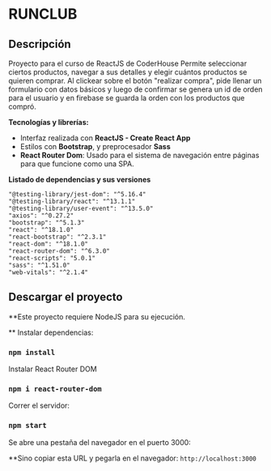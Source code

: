 # RUNCLUB

## Descripción

Proyecto para el curso de ReactJS de CoderHouse
Permite seleccionar ciertos productos, navegar a sus detalles y elegir cuántos productos se quieren comprar.
Al clickear sobre el botón "realizar compra", pide llenar un formulario con datos básicos y luego de confirmar
se genera un id de orden para el usuario y en firebase se guarda la orden con los productos que compró.

**Tecnologías y librerías:**

- Interfaz realizada con **ReactJS - Create React App**
- Estilos con **Bootstrap**, y preprocesador **Sass**
- **React Router Dom**: Usado para el sistema de navegación entre páginas para que funcione como una SPA.

**Listado de dependencias y sus versiones**

    "@testing-library/jest-dom": "^5.16.4"
    "@testing-library/react": "^13.1.1"
    "@testing-library/user-event": "^13.5.0"
    "axios": "^0.27.2"
    "bootstrap": "^5.1.3"
    "react": "^18.1.0"
    "react-bootstrap": "^2.3.1"
    "react-dom": "^18.1.0"
    "react-router-dom": "^6.3.0"
    "react-scripts": "5.0.1"
    "sass": "^1.51.0"
    "web-vitals": "^2.1.4"

## Descargar el proyecto

**Este proyecto requiere NodeJS para su ejecución.


** Instalar dependencias:

### `npm install`


Instalar React Router DOM

### `npm i react-router-dom`


Correr el servidor:

### `npm start`


Se abre una pestaña del navegador en el puerto 3000:

**Sino copiar esta URL y pegarla en el navegador: `http://localhost:3000`

